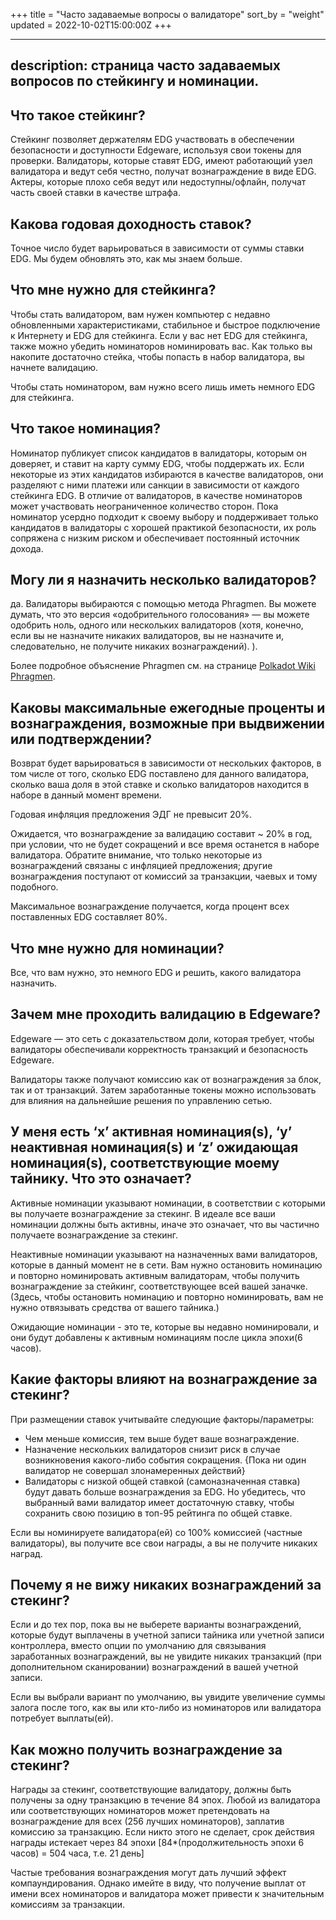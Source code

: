 +++
title = "Часто задаваемые вопросы о валидаторе"
sort_by = "weight"
updated = 2022-10-02T15:00:00Z
+++

---
description: страница часто задаваемых вопросов по стейкингу и номинации.
---

## Что такое стейкинг?

Стейкинг позволяет держателям EDG участвовать в обеспечении безопасности и доступности Edgeware, используя свои токены для проверки. Валидаторы, которые ставят EDG, имеют работающий узел валидатора и ведут себя честно, получат вознаграждение в виде EDG. Актеры, которые плохо себя ведут или недоступны/офлайн, получат часть своей ставки в качестве штрафа.

## Какова годовая доходность ставок?

Точное число будет варьироваться в зависимости от суммы ставки EDG. Мы будем обновлять это, как мы знаем больше.

## Что мне нужно для стейкинга?

Чтобы стать валидатором, вам нужен компьютер с недавно обновленными характеристиками, стабильное и быстрое подключение к Интернету и EDG для стейкинга. Если у вас нет EDG для стейкинга, также можно убедить номинаторов номинировать вас. Как только вы накопите достаточно стейка, чтобы попасть в набор валидатора, вы начнете валидацию.

Чтобы стать номинатором, вам нужно всего лишь иметь немного EDG для стейкинга.

## Что такое номинация?

Номинатор публикует список кандидатов в валидаторы, которым он доверяет, и ставит на карту сумму EDG, чтобы поддержать их. Если некоторые из этих кандидатов избираются в качестве валидаторов, они разделяют с ними платежи или санкции в зависимости от каждого стейкинга EDG. В отличие от валидаторов, в качестве номинаторов может участвовать неограниченное количество сторон. Пока номинатор усердно подходит к своему выбору и поддерживает только кандидатов в валидаторы с хорошей практикой безопасности, их роль сопряжена с низким риском и обеспечивает постоянный источник дохода.

## Могу ли я назначить несколько валидаторов?

да. Валидаторы выбираются с помощью метода Phragmen. Вы можете думать, что это версия «одобрительного голосования» — вы можете одобрить ноль, одного или нескольких валидаторов (хотя, конечно, если вы не назначите никаких валидаторов, вы не назначите и, следовательно, не получите никаких вознаграждений). ).

Более подробное объяснение Phragmen см. на странице [Polkadot Wiki Phragmen](https://wiki.polkadot.network/en/latest/polkadot/learn/phragmen/).

## Каковы максимальные ежегодные проценты и вознаграждения, возможные при выдвижении или подтверждении?

Возврат будет варьироваться в зависимости от нескольких факторов, в том числе от того, сколько EDG поставлено для данного валидатора, сколько ваша доля в этой ставке и сколько валидаторов находится в наборе в данный момент времени.

Годовая инфляция предложения ЭДГ не превысит 20%.

Ожидается, что вознаграждение за валидацию составит ~ 20% в год, при условии, что не будет сокращений и все время останется в наборе валидатора. Обратите внимание, что только некоторые из вознаграждений связаны с инфляцией предложения; другие вознаграждения поступают от комиссий за транзакции, чаевых и тому подобного.

Максимальное вознаграждение получается, когда процент всех поставленных EDG составляет 80%.

## Что мне нужно для номинации? <a id="что-мне-нужно-номинировать"></a>

Все, что вам нужно, это немного EDG и решить, какого валидатора назначить.

## Зачем мне проходить валидацию в Edgeware?

Edgeware — это сеть с доказательством доли, которая требует, чтобы валидаторы обеспечивали корректность транзакций и безопасность Edgeware.

Валидаторы также получают комиссию как от вознаграждения за блок, так и от транзакций. Затем заработанные токены можно использовать для влияния на дальнейшие решения по управлению сетью.

## У меня есть ‘x’ активная номинация\(s\), ‘y’ неактивная номинация\(s\) и ‘z’ ожидающая номинация\(s\), соответствующие моему тайнику. Что это означает?

Активные номинации указывают номинации, в соответствии с которыми вы получаете вознаграждение за стекинг. В идеале все ваши номинации должны быть активны, иначе это означает, что вы частично получаете вознаграждение за стекинг.

Неактивные номинации указывают на назначенных вами валидаторов, которые в данный момент не в сети. Вам нужно остановить номинацию и повторно номинировать активным валидаторам, чтобы получить вознаграждение за стейкинг, соответствующее всей вашей заначке. \(Здесь, чтобы остановить номинацию и повторно номинировать, вам не нужно отвязывать средства от вашего тайника.\)

Ожидающие номинации - это те, которые вы недавно номинировали, и они будут добавлены к активным номинациям после цикла эпохи\(6 часов\).

## Какие факторы влияют на вознаграждение за стекинг?

При размещении ставок учитывайте следующие факторы/параметры:

- Чем меньше комиссия, тем выше будет ваше вознаграждение.
- Назначение нескольких валидаторов снизит риск в случае возникновения какого-либо события сокращения. {Пока ни один валидатор не совершал злонамеренных действий}
- Валидаторы с низкой общей ставкой \(самоназначенная ставка\) будут давать больше вознаграждения за EDG. Но убедитесь, что выбранный вами валидатор имеет достаточную ставку, чтобы сохранить свою позицию в топ-95 рейтинга по общей ставке.

Если вы номинируете валидатора\(ей\) со 100% комиссией \(частные валидаторы\), вы получите все свои награды, а вы не получите никаких наград.

## Почему я не вижу никаких вознаграждений за стекинг?

Если и до тех пор, пока вы не выберете варианты вознаграждений, которые будут выплачены в учетной записи тайника или учетной записи контроллера, вместо опции по умолчанию для связывания заработанных вознаграждений, вы не увидите никаких транзакций \(при дополнительном сканировании\) вознаграждений в вашей учетной записи.

Если вы выбрали вариант по умолчанию, вы увидите увеличение суммы залога после того, как вы или кто-либо из номинаторов или валидатора потребует выплаты\(ей\).

## Как можно получить вознаграждение за стекинг?

Награды за стекинг, соответствующие валидатору, должны быть получены за одну транзакцию в течение 84 эпох. Любой из валидатора или соответствующих номинаторов может претендовать на вознаграждение для всех \(256 лучших номинаторов\), заплатив комиссию за транзакцию. Если никто этого не сделает, срок действия награды истекает через 84 эпохи \[84\*\(продолжительность эпохи 6 часов\) = 504 часа, т.е. 21 день\]

Частые требования вознаграждения могут дать лучший эффект компаундирования. Однако имейте в виду, что получение выплат от имени всех номинаторов и валидатора может привести к значительным комиссиям за транзакции.
